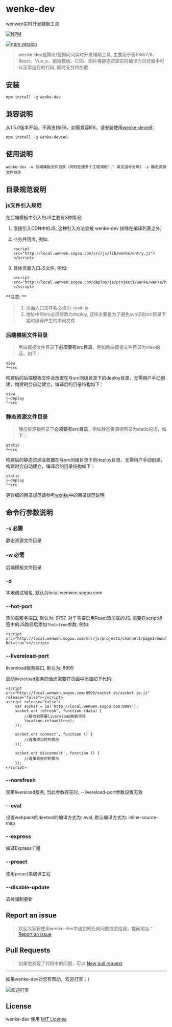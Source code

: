 # wenke-dev
wenwen实时开发辅助工具

[![NPM](https://nodei.co/npm/wenke-dev.svg?downloads=true)](https://nodei.co/npm/wenke-dev/)

[![npm version](https://badge.fury.io/js/wenke-dev.svg)](https://badge.fury.io/js/wenke-dev)


> wenke-dev是腾讯/搜狗问问实时开发辅助工具, 主要用于将ES6/7/8、React、Vue.js、前端模板、CSS、图片等静态资源实时编译为浏览器中可以正常运行的代码, 同时支持热加载

## 安装
```
npm install -g wenke-dev
```

## 兼容说明
从1.5.0版本开始，不再支持IE8，如需兼容IE8，请安装使用[wenke-devie8](https://github.com/mopduan/wenke-devie8)：
```
npm install -g wenke-devie8
```

## 使用说明
```
wenke-dev -w 后端模板文件目录（同时处理多个工程请用"," 英文逗号分隔) -s 静态资源文件目录
```


## 目录规范说明

### js文件引入规范
在后端模板中引入的JS主要有3种情况:

1. 直接引入CDN中的JS, 这种引入方法会被 wenke-dev 排除在编译列表之外;

2. 业务共用库, 例如: 

    ```
    <script src="http://local.wenwen.sogou.com/src/js/lib/wenke/entry.js"></script>
    ```

3. 具体页面入口JS文件, 例如:
    
    ```
    <script src="http://local.wenwen.sogou.com/deploy/js/project1/wenke/wenke/bundle.js"></script>
    ```

**注意: **
> 1. 页面入口文件名必须为: main.js
> 2. 地址中的src必须修改为deploy, 这样主要是为了避免svn识别src目录下实时编译产生的中间文件


### 后端模板文件目录
> 后端模板文件目录下**必须要有src目录**，例如后端模板文件目录为view的话，如下：

    view
    └─src

  构建后的后端模板文件会放置在与src同级目录下的deploy目录，无需用户手动创建，构建时会自动建立，编译后的目录结构如下：
  
    view
    ├─deploy
    └─src  
    
### 静态资源文件目录
> 静态资源根目录下**必须要有src目录**，例如静态资源根目录为static的话，如下：

    static
    └─src

  构建后的静态资源会放置在与src同级目录下的deploy目录，无需用户手动创建，构建时会自动建立，编译后的目录结构如下：
  
    static
    ├─deploy
    └─src  
    

更详细的目录规范请参考[wenke](https://github.com/mopduan/wenke)中的目录规范说明


## 命令行参数说明

### -s  必需
静态资源文件目录

### -w 必需
后端模板文件目录

### -d
本地调试域名, 默认为local.wenwen.sogou.com

### --hot-port
热加载服务端口, 默认为: 9797, 对于需要启用React热加载的JS, 需要在script标签中的JS路径后添加```?hot=true```参数, 例如: 

```
<script src="http://local.wenwen.sogou.com/src/js/project1/channel1/page1/bundle.js?hot=true"></script>
```


### --livereload-port
livereload服务端口, 默认为: 8999

启动livereload服务的话还需要在页面中添加如下代码:
```
<script src="http://local.wenwen.sogou.com:8999/socket.io/socket.io.js" release="false"></script>
<script release="false">
    var socket = io('http://local.wenwen.sogou.com:8999');
    socket.on('refresh', function (data) {
        //接收到需要livereload刷新信号
        location.reload(true);
    });

    socket.on('connect', function () {
        //连接成功时的提示
    });

    socket.on('disconnect', function () {
        //连接丢失时的提示
    });
</script>
```


### --norefresh
禁用livereload服务, 当此参数存在时, --livereload-port参数设置无效

### --eval
设置webpack的devtool的编译方式为: eval, 默认编译方式为: inline-source-map

### --express
编译Express工程

### --preact
使用preact来编译工程

### --disable-update
去掉强制更新

## Report an issue
>欢迎大家将使用wenke-dev中遇到的任何问题提交给我，提问地址：<a href="https://github.com/mopduan/wenke-dev/issues" target="_blank">Report an issue</a>


## Pull Requests
>如果您发现了代码中的问题，可以 <a href="https://github.com/mopduan/wenke-dev/compare/" target="_blank">New pull request</a>


---

如果wenke-dev对您有帮助，欢迎打赏：）

![欢迎打赏](https://cloud.githubusercontent.com/assets/675025/20477523/f4bc4a56-b010-11e6-9b55-13138ffcf0bb.png)


## License

wenke-dev 使用 <a href="https://github.com/mopduan/wenke-dev/blob/master/LICENSE" target="_blank" title="wenke-dev use MIT license">MIT License</a>

